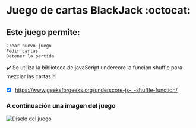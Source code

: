 # Juego de cartas BlackJack :octocat:

##  Este juego permite:
```
Crear nuevo juego
Pedir cartas
Detener la pertida
```

:heavy_check_mark: Se utiliza la biblioteca de javaScript undercore la función shuffle para mezclar las cartas :black_joker:
- [x] https://www.geeksforgeeks.org/underscore-js-_-shuffle-function/




### A continuación una imagen del juego
![Diselo del juego](https://user-images.githubusercontent.com/82009638/190538767-02845003-fc2e-42b4-804d-938f59eb1f76.png)
